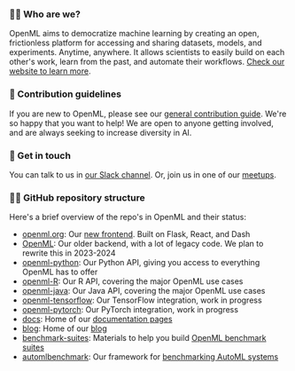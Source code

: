 ### 🙋‍♀️ Who are we?
OpenML aims to democratize machine learning by creating an open, frictionless platform for accessing and sharing datasets, models, and experiments. Anytime, anywhere. It allows scientists to easily build on each other's work, learn from the past, and automate their workflows. [Check our website to learn more](https://new.openml.org/).

### 🌈 Contribution guidelines
If you are new to OpenML, please see our [general contribution guide](https://new.openml.org/contribute#help). We're so happy that you want to help!
We are open to anyone getting involved, and are always seeking to increase diversity in AI.

### 🍿 Get in touch
You can talk to us in [our Slack channel](https://join.slack.com/t/openml/shared_invite/enQtODg4NjgzNTE4NjU3LTYwZDFhNzQ5NmE0NjIyNmM3NDMyMjFkZDQ0YWZkYWYxMTIxODFmMDhhMTUzMGYzMmM4NjIzYTZlYjBkOGE5MTQ).
Or, join us in one of our [meetups](https://new.openml.org/meet).

### 👩‍💻 GitHub repository structure
Here's a brief overview of the repo's in OpenML and their status:

* [openml.org](https://github.com/openml/openml.org): Our [new frontend](https://new.openml.org/). Built on Flask, React, and Dash
* [OpenML](https://github.com/openml/OpenML): Our older backend, with a lot of legacy code. We plan to rewrite this in 2023-2024
* [openml-python](https://github.com/openml/openml-python): Our Python API, giving you access to everything OpenML has to offer
* [openml-R](https://github.com/openml/openml-R): Our R API, covering the major OpenML use cases
* [openml-java](https://github.com/openml/openml-java): Our Java API, covering the major OpenML use cases
* [openml-tensorflow](https://github.com/openml/openml-tensorflow): Our TensorFlow integration, work in progress
* [openml-pytorch](https://github.com/openml/openml-pytorch): Our PyTorch integration, work in progress
* [docs](https://github.com/openml/docs): Home of our [documentation pages](https://docs.openml.org/)
* [blog](https://github.com/openml/blog): Home of our [blog](http://blog.openml.org/)
* [benchmark-suites](https://github.com/openml/benchmark-suites): Materials to help you build [OpenML benchmark suites](https://docs.openml.org/benchmark/)
* [automlbenchmark](https://github.com/openml/automlbenchmark): Our framework for [benchmarking AutoML systems](https://openml.github.io/automlbenchmark/)








